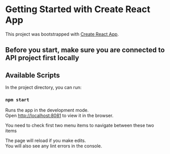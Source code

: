 # Getting Started with Create React App

This project was bootstrapped with [Create React App](https://github.com/facebook/create-react-app).

## Before you start, make sure you are connected to API project first locally

## Available Scripts

In the project directory, you can run:

### `npm start`

Runs the app in the development mode.\
Open [http://localhost:8081](http://localhost:8081) to view it in the browser.

You need to check first two menu items to navigate between these two items

The page will reload if you make edits.\
You will also see any lint errors in the console.

